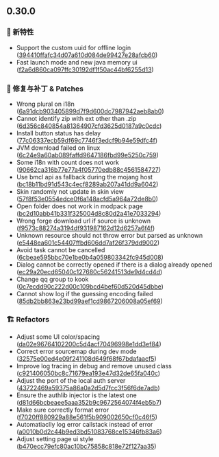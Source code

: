 ## 0.30.0
### 🚀 新特性

- Support the custom uuid for offline login ([394410ffafc34d07a610d084de99427e28afcb60](https://github.com/Voxelum/x-minecraft-launcher/commit/394410ffafc34d07a610d084de99427e28afcb60))
- Fast launch mode and new java memory ui ([f2a6d860ca097ffc30192df1f50ac44bf6255d13](https://github.com/Voxelum/x-minecraft-launcher/commit/f2a6d860ca097ffc30192df1f50ac44bf6255d13))
### 🐛 修复与补丁 & Patches

- Wrong plural on i18n ([6a91dcb903405899d7f9d600dc7987942aeb8ab0](https://github.com/Voxelum/x-minecraft-launcher/commit/6a91dcb903405899d7f9d600dc7987942aeb8ab0))
- Cannot identify zip with ext other than .zip ([6d356c840854a81364907cfd3625d0187a9c0cdc](https://github.com/Voxelum/x-minecraft-launcher/commit/6d356c840854a81364907cfd3625d0187a9c0cdc))
- Install button status has delay ([77c06337ecb59df69c7746f3edcf9b94e59dfc4f](https://github.com/Voxelum/x-minecraft-launcher/commit/77c06337ecb59df69c7746f3edcf9b94e59dfc4f))
- JVM download failed on linux ([6c24e9a60ab089faffd9647186fbd99e5250c759](https://github.com/Voxelum/x-minecraft-launcher/commit/6c24e9a60ab089faffd9647186fbd99e5250c759))
- Some i18n with count does not work ([90662ca316b77e77a4f05770edb88c4561584727](https://github.com/Voxelum/x-minecraft-launcher/commit/90662ca316b77e77a4f05770edb88c4561584727))
- Use bmcl api as fallback during the mojang host ([bc18b11bd91d543c4ecf8289ab207a41dd9a6042](https://github.com/Voxelum/x-minecraft-launcher/commit/bc18b11bd91d543c4ecf8289ab207a41dd9a6042))
- Skin randomly not update in skin view ([57f8f53e0554edce0f6a148acfd5a964a72de8b0](https://github.com/Voxelum/x-minecraft-launcher/commit/57f8f53e0554edce0f6a148acfd5a964a72de8b0))
- Open folder does not work in modpack page ([bc2d10abb41b331f325004d8c80d2a41e7033294](https://github.com/Voxelum/x-minecraft-launcher/commit/bc2d10abb41b331f325004d8c80d2a41e7033294))
- Wrong forge download url if source is unknown ([f9573c88274a3194df931987162d12d6257a6f4f](https://github.com/Voxelum/x-minecraft-launcher/commit/f9573c88274a3194df931987162d12d6257a6f4f))
- Unknown resource should not throw error but parsed as unknown ([e5448ea601c54407ffbd606dd7af26f379dd9002](https://github.com/Voxelum/x-minecraft-launcher/commit/e5448ea601c54407ffbd606dd7af26f379dd9002))
- Avoid task cannot be cancelled ([6cbeae595bbc70e1be0b4a059803342fc945d008](https://github.com/Voxelum/x-minecraft-launcher/commit/6cbeae595bbc70e1be0b4a059803342fc945d008))
- Dialog cannot be correctly opened if there is a dialog already opened ([ec29a20ecd65040c127680c56241513de9d4cd4d](https://github.com/Voxelum/x-minecraft-launcher/commit/ec29a20ecd65040c127680c56241513de9d4cd4d))
- Change qq group to kook ([0c7ecdd90c222d00c109bcd4bef60d520d45dbbe](https://github.com/Voxelum/x-minecraft-launcher/commit/0c7ecdd90c222d00c109bcd4bef60d520d45dbbe))
- Cannot show log if the guessing encoding failed ([85db2bb863e23bd99aef1cd9867206008a05ef69](https://github.com/Voxelum/x-minecraft-launcher/commit/85db2bb863e23bd99aef1cd9867206008a05ef69))
### 🏗️ Refactors

- Adjust some UI color/spacing ([da02e96764102200c5d4acf70496998e1dd3ef84](https://github.com/Voxelum/x-minecraft-launcher/commit/da02e96764102200c5d4acf70496998e1dd3ef84))
- Correct error sourcemap during dev mode ([32575e00ed4e09f241108d649f68f67bdafaacf5](https://github.com/Voxelum/x-minecraft-launcher/commit/32575e00ed4e09f241108d649f68f67bdafaacf5))
- Improve log tracing in debug and remove unused class ([c921406050bc8c71679ea193e47d32de65fa040c](https://github.com/Voxelum/x-minecraft-launcher/commit/c921406050bc8c71679ea193e47d32de65fa040c))
- Adjust the port of the local auth server ([43722469a59375a86a0a2d5d7fcc3f56f6de7adb](https://github.com/Voxelum/x-minecraft-launcher/commit/43722469a59375a86a0a2d5d7fcc3f56f6de7adb))
- Ensure the authlib injector is the latest one ([d81d66bcbeaee5aaa352b9c9672564074f4eb5b7](https://github.com/Voxelum/x-minecraft-launcher/commit/d81d66bcbeaee5aaa352b9c9672564074f4eb5b7))
- Make sure correctly format error ([f7020ff880929a88e561f5b909002650cf0c46f5](https://github.com/Voxelum/x-minecraft-launcher/commit/f7020ff880929a88e561f5b909002650cf0c46f5))
- Automatiaclly log error callstack instead of error ([a0010b0d2c44b9ed3bd51083768ce15346fb83a6](https://github.com/Voxelum/x-minecraft-launcher/commit/a0010b0d2c44b9ed3bd51083768ce15346fb83a6))
- Adjust setting page ui style ([b470ecc79efc80ac10bc75858c818e72f127aa35](https://github.com/Voxelum/x-minecraft-launcher/commit/b470ecc79efc80ac10bc75858c818e72f127aa35))